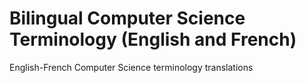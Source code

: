 # Bilingual Computer Science Terminology (English and French)
English-French Computer Science terminology translations
